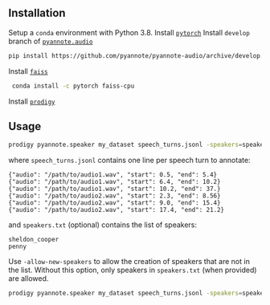 


## Installation

Setup a `conda` environment with Python 3.8.
Install [`pytorch`](https://pytorch.org)
Install `develop` branch of [`pyannote.audio`](https://github.com/pyannote/pyannote-audio/tree/develop)
```bash
pip install https://github.com/pyannote/pyannote-audio/archive/develop.zip
```

Install [`faiss`](https://github.com/facebookresearch/faiss)
```bash
 conda install -c pytorch faiss-cpu
```

Install [`prodigy`](https://prodi.gy/)


## Usage

```bash
prodigy pyannote.speaker my_dataset speech_turns.jsonl -speakers=speakers.txt -F speaker.py
```

where `speech_turns.jsonl` contains one line per speech turn to annotate:

```
{"audio": "/path/to/audio1.wav", "start": 0.5, "end": 5.4}
{"audio": "/path/to/audio1.wav", "start": 6.4, "end": 10.2}
{"audio": "/path/to/audio1.wav", "start": 10.2, "end": 37.}
{"audio": "/path/to/audio2.wav", "start": 2.3, "end": 8.56}
{"audio": "/path/to/audio2.wav", "start": 9.0, "end": 15.4}
{"audio": "/path/to/audio2.wav", "start": 17.4, "end": 21.2}
```

and `speakers.txt` (optional) contains the list of speakers:

```
sheldon_cooper
penny
```

Use `-allow-new-speakers` to allow the creation of speakers that are not in the list.
Without this option, only speakers in `speakers.txt` (when provided) are allowed.

```bash
prodigy pyannote.speaker my_dataset speech_turns.jsonl -speakers=speakers.txt -allow-new-speaker -F speaker.py
```
